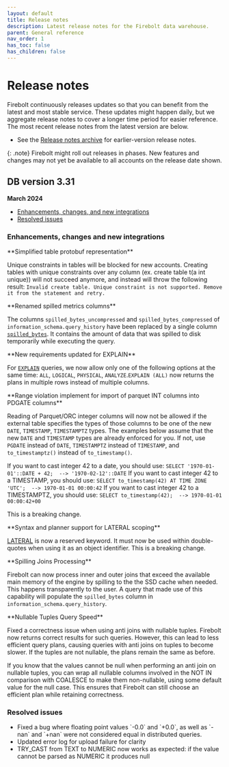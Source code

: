 ```yaml
---
layout: default
title: Release notes
description: Latest release notes for the Firebolt data warehouse.
parent: General reference
nav_order: 1
has_toc: false
has_children: false
---
```


# Release notes

Firebolt continuously releases updates so that you can benefit from the latest and most stable service. These updates might happen daily, but we aggregate release notes to cover a longer time period for easier reference. The most recent release notes from the latest version are below. 

- See the [Release notes archive](../release-notes/release-notes-archive.md) for earlier-version release notes.

{: .note}
Firebolt might roll out releases in phases. New features and changes may not yet be available to all accounts on the release date shown.

## DB version 3.31
**March 2024**

* [Enhancements, changes, and new integrations](#enhancements-changes-and-new-integrations)
* [Resolved issues](#resolved-issues)

### Enhancements, changes and new integrations

<!--- FIR-27548 --->**Simplified table protobuf representation**

Unique constraints in tables will be blocked for new accounts. Creating tables with unique constraints over any column (ex. create table t(a int unique)) will not succeed anymore, and instead will throw the following result:
`Invalid create table. Unique constraint is not supported. Remove it from the statement and retry.`

<!--- FIR-29729 --->**Renamed spilled metrics columns**

The columns `spilled_bytes_uncompressed` and `spilled_bytes_compressed` of `information_schema.query_history` have been replaced by a single column [`spilled_bytes`](../general-reference/information-schema/query-history-view.md). It contains the amount of data that was spilled to disk temporarily while executing the query.

<!--- FIR-28276 --->**New requirements updated for EXPLAIN**

For [`EXPLAIN`](../sql-reference/commands/explain.md) queries, we now allow only one of the following options at the same time: `ALL`, `LOGICAL`, `PHYSICAL`, `ANALYZE`.`EXPLAIN (ALL)` now returns the plans in multiple rows instead of multiple columns.

<!--- FIR-29660 --->**Range violation implement for import of parquet INT columns into PDGATE columns**

Reading of Parquet/ORC integer columns will now not be allowed if the external table specifies the types of those columns to be one of the new `DATE`, `TIMESTAMP`, `TIMESTAMPTZ` types. The examples below assume that the new `DATE` and `TIMESTAMP` types are already enforced for you. If not, use `PGDATE` instead of `DATE`, `TIMESTAMPTZ` instead of `TIMESTAMP`, and `to_timestamptz()` instead of `to_timestamp()`.

If you want to cast integer 42 to a date, you should use: `SELECT '1970-01-01'::DATE + 42;  --> '1970-02-12'::DATE`
If you want to cast integer 42 to a TIMESTAMP, you should use: `SELECT to_timestamp(42) AT TIME ZONE 'UTC';  --> 1970-01-01 00:00:42`
If you want to cast integer 42 to a TIMESTAMPTZ, you should use: `SELECT to_timestamp(42);  --> 1970-01-01 00:00:42+00`

This is a breaking change. 

<!--- FIR-29225 --->**Syntax and planner support for LATERAL scoping**

[LATERAL](../reserved-words.md) is now a reserved keyword. It must now be used within double-quotes when using it as an object identifier. This is a breaking change. 

<!--- FIR-25080 --->**Spilling Joins Processing**

Firebolt can now process inner and outer joins that exceed the available main memory of the engine by spilling to the the SSD cache when needed. This happens transparently to the user. A query that made use of this capability will populate the `spilled_bytes` column in `information_schema.query_history`.

<!--- FIR-30843 --->**Nullable Tuples Query Speed**

Fixed a correctness issue when using anti joins with nullable tuples. Firebolt now returns correct results for such queries. However, this can lead to less efficient query plans, causing queries with anti joins on tuples to become slower. If the tuples are not nullable, the plans remain the same as before.

If you know that the values cannot be null when performing an anti join on nullable tuples, you can wrap all nullable columns involved in the NOT IN comparison with COALESCE to make them non-nullable, using some default value for the null case. This ensures that Firebolt can still choose an efficient plan while retaining correctness.

### Resolved issues

* <!--- FIR-28623 --->Fixed a bug where floating point values `-0.0` and `+0.0`, as well as `-nan` and `+nan` were not considered equal in distributed queries.

* <!--- FIR-18709 --->Updated error log for upload failure for clarity

* <!--- FIR-29759 --->TRY_CAST from TEXT to NUMERIC now works as expected: if the value cannot be parsed as NUMERIC it produces null